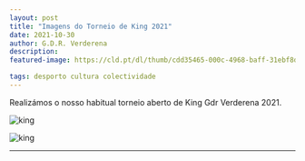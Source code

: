 ```yaml
---
layout: post
title: "Imagens do Torneio de King 2021"
date: 2021-10-30
author: G.D.R. Verderena
description: 
featured-image: https://cld.pt/dl/thumb/cdd35465-000c-4968-baff-31ebf8d3ac6e/king.jpeg?size=xl&crop=false&format=jpeg

tags: desporto cultura colectividade
---
```


Realizámos o nosso habitual torneio aberto de King Gdr Verderena 2021.

![king](https://cld.pt/dl/thumb/cdd35465-000c-4968-baff-31ebf8d3ac6e/king.jpeg?size=xl&crop=false&format=jpeg)

![king](https://cld.pt/dl/thumb/ec5652d0-d26e-4bbf-a6c2-7980ea286409/medalhas.jpeg?size=xl&crop=false&format=jpeg)

---
